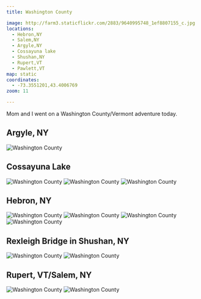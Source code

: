 ```yaml
---
title: Washington County

image: http://farm3.staticflickr.com/2883/9640995748_1ef8807155_c.jpg
locations:
  - Hebron,NY
  - Salem,NY
  - Argyle,NY
  - Cossayuna lake
  - Shushan,NY
  - Rupert,VT
  - Pawlett,VT
map: static
coordinates:
  - -73.3551201,43.4006769
zoom: 11

---
```


Mom and I went on a Washington County/Vermont adventure today.

## Argyle, NY

<div class="photos">

<img src="http://farm3.staticflickr.com/2878/9637740279_a6f70ebedd_b.jpg"  alt="Washington County">
</div>

## Cossayuna Lake

<div class="photos">

<img src="http://farm6.staticflickr.com/5470/9637747745_b5989c4710_b.jpg" class="img-half" alt="Washington County">
<img src="http://farm3.staticflickr.com/2878/9640986104_1a6274ee92_c.jpg" class="img-half" alt="Washington County">
<img src="http://farm6.staticflickr.com/5498/9640987334_81452d79e3_b.jpg" alt="Washington County" class="pop-out">
</div>

## Hebron, NY

<div class="photos">

<img src="http://farm6.staticflickr.com/5532/9640990302_827d1982fc_c.jpg" class="img-half" alt="Washington County">
<img src="http://farm6.staticflickr.com/5509/9640992772_145d3077e2_c.jpg" class="img-half" alt="Washington County">
<img src="http://farm4.staticflickr.com/3762/9640977766_b4d34ec115_c.jpg" class="img-half" alt="Washington County">
<img src="http://farm8.staticflickr.com/7353/9637759135_4c2076a44d_c.jpg" class="img-half" alt="Washington County">
</div>

## Rexleigh Bridge in Shushan, NY

<div class="photos">

<img src="http://farm3.staticflickr.com/2883/9640995748_1ef8807155_c.jpg"  class="img-split-wide" alt="Washington County">
<img src="http://farm6.staticflickr.com/5508/9640997512_4d46d93e11_c.jpg"  class="img-split-tall" alt="Washington County">
</div>

## Rupert, VT/Salem, NY

<div class="photos">

<img src="http://farm6.staticflickr.com/5496/9637763745_235a81196b_c.jpg" class="img-half" alt="Washington County">
<img src="http://farm6.staticflickr.com/5492/9637743609_c4546f5f1a_c.jpg" class="img-half" alt="Washington County">
</div>
